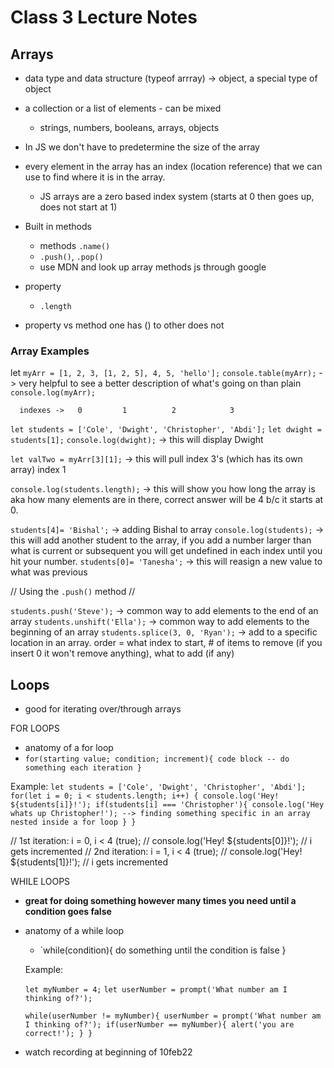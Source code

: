# Class 3 Lecture Notes

## Arrays

- data type and data structure (typeof arrray) -> object, a special type of object
- a collection or a list of elements - can be mixed
  - strings, numbers, booleans, arrays, objects
- In JS we don't have to predetermine the size of the array
- every element in the array has an index (location reference) that we can use to find where it is in the array.
  - JS arrays are a zero based index system (starts at 0 then goes up, does not start at 1)

- Built in methods
  - methods `.name()`
  - `.push()`, `.pop()`
  - use MDN and look up array methods js through google
- property
  - `.length`
- property vs method one has () to other does not

### Array Examples

let `myArr = [1, 2, 3, [1, 2, 5], 4, 5, 'hello'];`
`console.table(myArr);`  -> very helpful to see a better description of what's going on than plain `console.log(myArr);`

      indexes ->   0         1          2            3
`let students = ['Cole', 'Dwight', 'Christopher', 'Abdi'];`
`let dwight = students[1];`
`console.log(dwight);` -> this will display Dwight

`let valTwo = myArr[3][1];` -> this will pull index 3's (which has its own array) index 1

`console.log(students.length);` -> this will show you how long the array is aka how many elements are in there, correct answer will be 4 b/c it starts at 0.

`students[4]= 'Bishal';` -> adding Bishal to array
`console.log(students);` -> this will add another student to the array, if you add a number larger than what is current or subsequent you will get undefined in each index until you hit your number.
`students[0]= 'Tanesha';` -> this will reasign a new value to what was previous

// Using the `.push()` method //

`students.push('Steve');`  -> common way to add elements to the end of an array
`students.unshift('Ella');` -> common way to add elements to the beginning of an array
`students.splice(3, 0, 'Ryan');`  -> add to a specific location in an array. order = what index to start, # of items to remove (if you insert 0 it won't remove anything), what to add (if any)


## Loops

 - good for iterating over/through arrays
 
 FOR LOOPS

 - anatomy of a for loop
  - `for(starting value; condition; increment){
    code block -- do something each iteration
  }`

Example:
  `let students = ['Cole', 'Dwight', 'Christopher', 'Abdi'];`
  `for(let i = 0; i < students.length; i++) {
      console.log('Hey! ${students[i]}!');
      if(students[i] === 'Christopher'){
        console.log('Hey whats up Christopher!'); --> finding something specific in an array nested inside a for loop
      }
  }`

  // 1st iteration: i = 0, i < 4 (true);
  // console.log('Hey! ${students[0]}!');
  // i gets incremented
  // 2nd iteration: i = 1, i < 4 (true);
  // console.log('Hey! ${students[1]}!');
  // i gets incremented


WHILE LOOPS
- **great for doing something however many times you need until a condition goes false**
- anatomy of a while loop
  - `while(condition){
      do something until the condition is false
  }

  Example:

  `let myNumber = 4;`
  `let userNumber = prompt('What number am I thinking of?');`

  `while(userNumber != myNumber){
    userNumber = prompt('What number am I thinking of?');
    if(userNumber == myNumber){
      alert('you are correct!');
    }
  }`


<!-- Notes on Lab -->

- watch recording at beginning of 10feb22